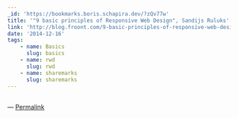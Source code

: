 ```yaml
---
_id: 'https://bookmarks.boris.schapira.dev/?zQv77w'
title: '"9 basic principles of Responsive Web Design", Sandijs Ruluks'
link: 'http://blog.froont.com/9-basic-principles-of-responsive-web-design/'
date: '2014-12-16'
tags:
    - name: Basics
      slug: basics
    - name: rwd
      slug: rwd
    - name: sharemarks
      slug: sharemarks
---
```


<br>&#8212;
<a href="https://bookmarks.boris.schapira.dev/?zQv77w" title="Permalink">Permalink</a>
